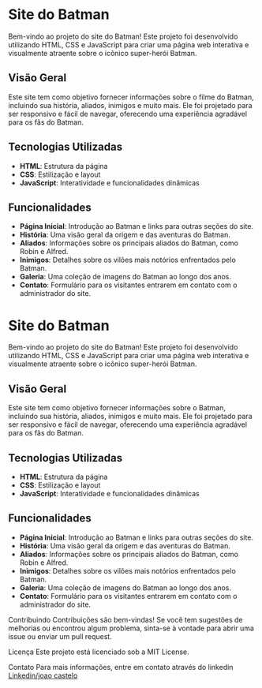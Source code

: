 # Site do Batman

Bem-vindo ao projeto do site do Batman! Este projeto foi desenvolvido utilizando HTML, CSS e JavaScript para criar uma página web interativa e visualmente atraente sobre o icônico super-herói Batman.

## Visão Geral

Este site tem como objetivo fornecer informações sobre o filme do Batman, incluindo sua história, aliados, inimigos e muito mais. Ele foi projetado para ser responsivo e fácil de navegar, oferecendo uma experiência agradável para os fãs do Batman.

## Tecnologias Utilizadas

- **HTML**: Estrutura da página
- **CSS**: Estilização e layout
- **JavaScript**: Interatividade e funcionalidades dinâmicas

## Funcionalidades

- **Página Inicial**: Introdução ao Batman e links para outras seções do site.
- **História**: Uma visão geral da origem e das aventuras do Batman.
- **Aliados**: Informações sobre os principais aliados do Batman, como Robin e Alfred.
- **Inimigos**: Detalhes sobre os vilões mais notórios enfrentados pelo Batman.
- **Galeria**: Uma coleção de imagens do Batman ao longo dos anos.
- **Contato**: Formulário para os visitantes entrarem em contato com o administrador do site.

# Site do Batman

Bem-vindo ao projeto do site do Batman! Este projeto foi desenvolvido utilizando HTML, CSS e JavaScript para criar uma página web interativa e visualmente atraente sobre o icônico super-herói Batman.

## Visão Geral

Este site tem como objetivo fornecer informações sobre o Batman, incluindo sua história, aliados, inimigos e muito mais. Ele foi projetado para ser responsivo e fácil de navegar, oferecendo uma experiência agradável para os fãs do Batman.

## Tecnologias Utilizadas

- **HTML**: Estrutura da página
- **CSS**: Estilização e layout
- **JavaScript**: Interatividade e funcionalidades dinâmicas

## Funcionalidades

- **Página Inicial**: Introdução ao Batman e links para outras seções do site.
- **História**: Uma visão geral da origem e das aventuras do Batman.
- **Aliados**: Informações sobre os principais aliados do Batman, como Robin e Alfred.
- **Inimigos**: Detalhes sobre os vilões mais notórios enfrentados pelo Batman.
- **Galeria**: Uma coleção de imagens do Batman ao longo dos anos.
- **Contato**: Formulário para os visitantes entrarem em contato com o administrador do site.

Contribuindo
Contribuições são bem-vindas! Se você tem sugestões de melhorias ou encontrou algum problema, sinta-se à vontade para abrir uma issue ou enviar um pull request.

Licença
Este projeto está licenciado sob a MIT License.

Contato
Para mais informações, entre em contato através do linkedin 
<br>
[Linkedin/joao castelo](https://www.linkedin.com/in/joao-castelo-ferreira/)
